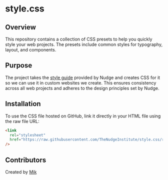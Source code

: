 # style.css

## Overview

This repository contains a collection of CSS presets to help you quickly style your web projects. The presets include common styles for typography, layout, and components.

## Purpose

The project takes the [style guide](https://example.com/2022-the_nudge.pdf) provided by Nudge and creates CSS for it so we can use it in custom websites we create. This ensures consistency across all web projects and adheres to the design principles set by Nudge.

## Installation

To use the CSS file hosted on GitHub, link it directly in your HTML file using the raw file URL:

```html
<link
  rel="stylesheet"
  href="https://raw.githubusercontent.com/TheNudgeInstitute/style.css/refs/heads/main/style.min.css"
/>
```

## Contributors

Created by [Mik](https://github.com/Mik1337)
